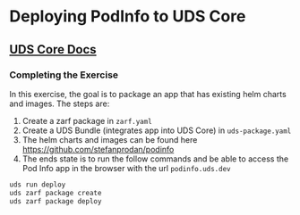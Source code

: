 # Deploying PodInfo to UDS Core

## [UDS Core Docs](https://uds.defenseunicorns.com/core/)

### Completing the Exercise

In this exercise, the goal is to package an app that has existing helm charts and images. The steps are:

1. Create a zarf package in `zarf.yaml`
2. Create a UDS Bundle (integrates app into UDS Core) in `uds-package.yaml`
3. The helm charts and images can be found here https://github.com/stefanprodan/podinfo
4. The ends state is to run the follow commands and be able to access the Pod Info app in the browser with the url `podinfo.uds.dev`

```bash
uds run deploy
uds zarf package create
uds zarf package deploy
```
